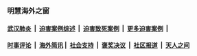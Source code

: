 
### 明慧海外之窗

####  [武汉肺炎](indexes/365.md?t=03092300) &nbsp;|&nbsp;  [迫害案例综述](indexes/328.md?t=03092300) &nbsp;|&nbsp; [迫害致死案例](indexes/277.md?t=03092300)  &nbsp;|&nbsp; [更多迫害案例](indexes/81.md?t=03092300)  &nbsp;|&nbsp; 
####  [时事评论](indexes/19.md?t=03092300) &nbsp;|&nbsp; [海外简讯](indexes/245.md?t=03092300)&nbsp;|&nbsp;  [社会支持](indexes/140.md?t=03092300) &nbsp;|&nbsp; [褒奖决议](indexes/282.md?t=03092300) &nbsp;|&nbsp; [社区报道](indexes/91.md?t=03092300)  &nbsp;|&nbsp; [天人之间](indexes/78.md?t=03092300) 

